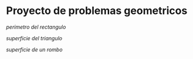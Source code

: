 # Proyecto de problemas geometricos
*perimetro del rectangulo* 

*superficie del triangulo*

*superficie de un rombo*